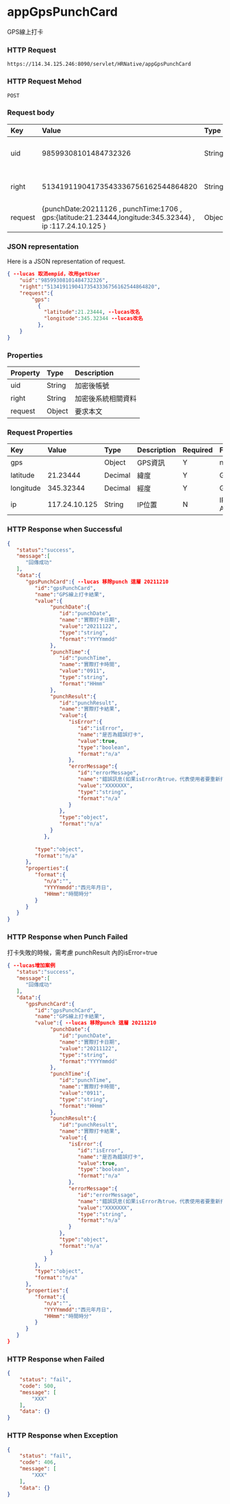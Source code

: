 # appGpsPunchCard
GPS線上打卡

### HTTP Request
```
https://114.34.125.246:8090/servlet/HRNative/appGpsPunchCard
```

### HTTP Request Mehod
```
POST
```

### Request body
| Key | Value | Type | Description |
|:----------|:-------------|:-----|:------------|
| uid | 98599308101484732326 | String | 需透過appLogin取得
| right | 51341911904173543336756162544864820 | String | 需透過appLogin取得 |
| request | {punchDate:20211126 , punchTime:1706 , gps:{latitude:21.23444,longitude:345.32344} , ip :117.24.10.125 } | Object | 打卡資訊

### JSON representation
Here is a JSON representation of request.
```json
{ --lucas 取消empid，改用getUser
    "uid":"98599308101484732326",
    "right":"51341911904173543336756162544864820",
    "request":{
        "gps":
          {
            "latitude":21.23444, --lucas改名
            "longitude":345.32344 --lucas改名
          },
    }
}
```

### Properties
| Property | Type | Description |
|:---------|:-----|:------------|
| uid   | String | 加密後帳號 |
| right | String | 加密後系統相關資料 |
| request | Object | 要求本文 |

### Request Properties
| Key | Value | Type | Description | Required | Format |
|:----------|:-------------|:-----|:------------|:------------|:------------|
| gps |  | Object | GPS資訊 | Y | n/a |
| latitude | 21.23444 | Decimal | 緯度 | Y | GPS Location Data |
| longitude | 345.32344 | Decimal | 經度 | Y | GPS Location Data |
| ip | 117.24.10.125 | String | IP位置 | N | IP Address(xx.xx.xx.xx) |

### HTTP Response when Successful
```json
{ 
   "status":"success",
   "message":[
      "回傳成功"
   ],
   "data":{
      "gpsPunchCard":{ --lucas 移除punch 這層 20211210
         "id":"gpsPunchCard",
         "name":"GPS線上打卡結果",
         "value":{ 
              "punchDate":{
                 "id":"punchDate",
                 "name":"實際打卡日期",
                 "value":"20211122",
                 "type":"string",
                 "format":"YYYYmmdd"
              },
              "punchTime":{
                 "id":"punchTime",
                 "name":"實際打卡時間",
                 "value":"0911",
                 "type":"string",
                 "format":"HHmm"
              },
              "punchResult":{
                 "id":"punchResult",
                 "name":"實際打卡結果",
                 "value":{
                    "isError":{
                       "id":"isError",
                       "name":"是否為錯誤打卡",
                       "value":true,
                       "type":"boolean",
                       "format":"n/a"
                    },
                    "errorMessage":{
                       "id":"errorMessage",
                       "name":"錯誤訊息(如果isError為true，代表使用者要重新打卡)",
                       "value":"XXXXXXX",
                       "type":"string",
                       "format":"n/a"
                    }
                 },
                 "type":"object",
                 "format":"n/a"
              }
            },
         
         "type":"object",
         "format":"n/a"
      },
      "properties":{
         "format":{
            "n/a":"",
            "YYYYmmdd":"西元年月日",
            "HHmm":"時間時分"
         }
      }
   }
}
```

### HTTP Response when Punch Failed
打卡失敗的時候，需考慮 punchResult 內的isError=true
```json
{ --lucas增加案例
   "status":"success",
   "message":[
      "回傳成功"
   ],
   "data":{
      "gpsPunchCard":{
         "id":"gpsPunchCard",
         "name":"GPS線上打卡結果",
         "value":{ --lucas 移除punch 這層 20211210
              "punchDate":{
                 "id":"punchDate",
                 "name":"實際打卡日期",
                 "value":"20211122",
                 "type":"string",
                 "format":"YYYYmmdd"
              },
              "punchTime":{
                 "id":"punchTime",
                 "name":"實際打卡時間",
                 "value":"0911",
                 "type":"string",
                 "format":"HHmm"
              },
              "punchResult":{
                 "id":"punchResult",
                 "name":"實際打卡結果",
                 "value":{
                    "isError":{
                       "id":"isError",
                       "name":"是否為錯誤打卡",
                       "value":true,
                       "type":"boolean",
                       "format":"n/a"
                    },
                    "errorMessage":{
                       "id":"errorMessage",
                       "name":"錯誤訊息(如果isError為true，代表使用者要重新打卡)",
                       "value":"XXXXXXX",
                       "type":"string",
                       "format":"n/a"
                    }
                 },
                 "type":"object",
                 "format":"n/a"
              }
            }
         },
         "type":"object",
         "format":"n/a"
      },
      "properties":{
         "format":{
            "n/a":"",
            "YYYYmmdd":"西元年月日",
            "HHmm":"時間時分"
         }
      }
   }
}
```

### HTTP Response when Failed
```json
{
    "status": "fail",
    "code": 500,
    "message": [
        "XXX"
    ],
    "data": {}
}
```

### HTTP Response when Exception
```json
{
    "status": "fail",
    "code": 406,
    "message": [
        "XXX"
    ],
    "data": {}
}
```
